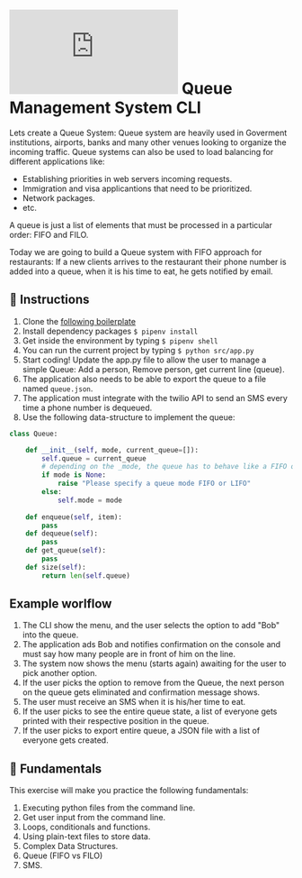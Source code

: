 # ![alt text](https://assets.breatheco.de/apis/img/images.php?blob&random&cat=icon&tags=breathecode,32) Queue Management System CLI

Lets create a Queue System: Queue system are heavily used in Goverment institutions, airports, banks and many other venues looking to organize the incoming traffic.
Queue systems can also be used to load balancing for different applications like:
- Establishing priorities in web servers incoming requests.
- Immigration and visa applicantions that need to be prioritized.
- Network packages.
- etc.

A queue is just a list of elements that must be processed in a particular order: FIFO and FILO.

Today we are going to build a Queue system with FIFO approach for restaurants: If a new clients arrives to the restaurant their phone number is added into a queue, when it is his time to eat, he gets notified by email.

## 📝 Instructions

1. Clone the [following boilerplate](https://github.com/breatheco-de/exercise-queue-management-cli)
3. Install dependency packages `$ pipenv install`
2. Get inside the environment by typing `$ pipenv shell`
3. You can run the current project by typing `$ python src/app.py`
4. Start coding! Update the app.py file to allow the user to manage a simple Queue: Add a person, Remove person, get current line (queue).
5. The application also needs to be able to export the queue to a file named `queue.json`.
6. The application must integrate with the twilio API to send an SMS every time a phone number is dequeued.
7. Use the following data-structure to implement the queue:

```python
class Queue:

    def __init__(self, mode, current_queue=[]):
        self.queue = current_queue
        # depending on the _mode, the queue has to behave like a FIFO or LIFO
        if mode is None:
            raise "Please specify a queue mode FIFO or LIFO"
        else:
            self.mode = mode
    
    def enqueue(self, item):
        pass
    def dequeue(self):
        pass
    def get_queue(self):
        pass
    def size(self):
        return len(self.queue) 
```

## Example worlflow

1. The CLI show the menu, and the user selects the option to add "Bob" into the queue.
2. The application ads Bob and notifies confirmation on the console and must say how many people are in front of him on the line.
3. The system now shows the menu (starts again) awaiting for the user to pick another option.
4. If the user picks the option to remove from the Queue, the next person on the queue gets eliminated and confirmation message shows.
5. The user must receive an SMS when it is his/her time to eat.
6. If the user picks to see the entire queue state, a list of everyone gets printed with their respective position in the queue.
7. If the user picks to export entire queue, a JSON file with a list of everyone gets created.

## 📖 Fundamentals

This exercise will make you practice the following fundamentals:

1. Executing python files from the command line.
2. Get user input from the command line.
3. Loops, conditionals and functions.
4. Using plain-text files to store data.
5. Complex Data Structures.
6. Queue (FIFO vs FILO)
7. SMS.
